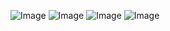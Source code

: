 ![Image](https://github.com/user-attachments/assets/f7c39777-c2fe-4e07-8282-4d65fe6a395b)
![Image](https://github.com/user-attachments/assets/85af60a7-ec40-421e-b126-57aa489ca785)
![Image](https://github.com/user-attachments/assets/dd3f7758-86fe-4637-a272-b47a19eec0ed)
![Image](https://github.com/user-attachments/assets/72ce5b92-1010-4a47-a02c-b8b4dcefc7e7)
